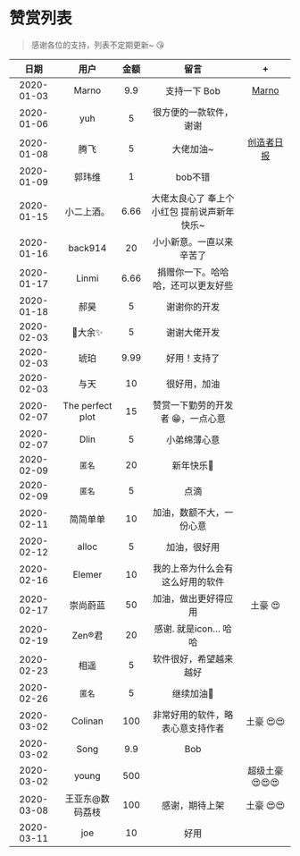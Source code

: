 # 赞赏列表

> 感谢各位的支持，列表不定期更新~ 😘

| 日期 | 用户 | 金额 | 留言 | + | 
| :--: | :--: | :--: | :--: | :--: |
| 2020-01-03 |  Marno | 9.9 | 支持一下 Bob | [Marno](https://github.com/MarnoDev) |
| 2020-01-06 |  yuh | 5 | 很方便的一款软件，谢谢 | |
| 2020-01-08 |  腾飞 | 5 | 大佬加油~ | [创造者日报](https://creatorsdaily.com/) |
| 2020-01-09 | 郭玮维 | 1 | bob不错 | |
| 2020-01-15 | 小二上酒。 | 6.66 | 大佬太良心了 奉上个小红包 提前说声新年快乐~ | |
| 2020-01-16 | back914 | 20 | 小小新意。一直以来辛苦了 | |
| 2020-01-17 | Linmi | 6.66 | 捐赠你一下。哈哈哈，还可以更友好些 |   |
| 2020-01-18 | 郝昊 | 5 | 谢谢你的开发 | |
| 2020-02-03 | 👊大余✨ | 5 | 谢谢大佬开发 | |
| 2020-02-03 | 琥珀 | 9.99 | 好用！支持了 | |
| 2020-02-03 | 与天 | 10 | 很好用，加油 | |
| 2020-02-07 | The perfect plot| 15 | 赞赏一下勤劳的开发者 😁，一点心意 | |
| 2020-02-07 | Dlin | 5 | 小弟绵薄心意 | |
| 2020-02-09 | `匿名` | 20 | 新年快乐🎉 | |
| 2020-02-09 | `匿名` | 5 | 点滴 | |
| 2020-02-11 | 简简单单 | 10 | 加油，数额不大，一份心意 | |
| 2020-02-12 | alloc | 5 | 加油，很好用 | |
| 2020-02-16 | Elemer | 10 | 我的上帝为什么会有这么好用的软件 | |
| 2020-02-17| 崇尚蔚蓝 | 50 | 加油，做出更好得应用 | 土豪 😍 |
| 2020-02-19 | Zen®君 | 20 | 感谢. 就是icon… 哈哈 | |
| 2020-02-23 | 相遥 | 5 | 软件很好，希望越来越好 | |
| 2020-02-26 | `匿名` | 5 | 继续加油💪 | |
| 2020-03-02 | Colinan | 100 | 非常好用的软件，略表心意支持作者 | 土豪 😍😍 |
| 2020-03-02 | Song | 9.9 | Bob |  |
| 2020-03-02 | young | 500 | | 超级土豪 😍😍😍 |
| 2020-03-08 | 王亚东@数码荔枝 | 100 | 感谢，期待上架 | 土豪 😍😍 |
| 2020-03-11 | joe | 10 | 好用 | |

